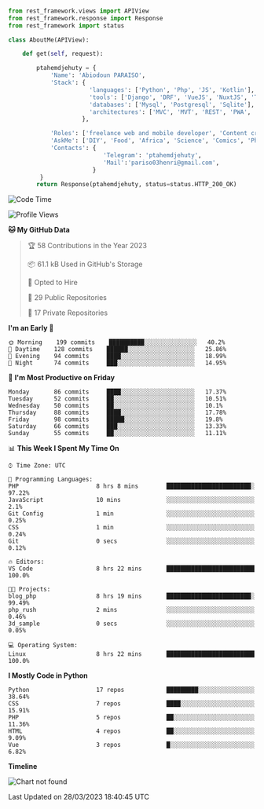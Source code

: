 ###
```python
from rest_framework.views import APIView
from rest_framework.response import Response
from rest_framework import status

class AboutMe(APIView):

    def get(self, request):

        ptahemdjehuty = {
            'Name': 'Abiodoun PARAISO',
            'Stack': {
                       'languages': ['Python', 'Php', 'JS', 'Kotlin'],
                       'tools': ['Django', 'DRF', 'VueJS', 'NuxtJS', 'Threejs' 'React', 'Kotlin', 'Electron'],
                       'databases': ['Mysql', 'Postgresql', 'Sqlite'],
                       'architectures': ['MVC', 'MVT', 'REST', 'PWA', 'SPA', 'MicroServices']
                     },

            'Roles': ['freelance web and mobile developer', 'Content creator', 'Teacher', 'Mentor'],
            'AskMe': ['DIY', 'Food', 'Africa', 'Science', 'Comics', 'Photography', 'Tech', 'Programming'],
            'Contacts': {
                           'Telegram': 'ptahemdjehuty',
                           'Mail':'pariso03henri@gmail.com',
                        }
         }
        return Response(ptahemdjehuty, status=status.HTTP_200_OK)

```                    

<!--START_SECTION:waka-->
![Code Time](http://img.shields.io/badge/Code%20Time-499%20hrs%2031%20mins-blue)

![Profile Views](http://img.shields.io/badge/Profile%20Views-25-blue)

**🐱 My GitHub Data** 

> 🏆 58 Contributions in the Year 2023
 > 
> 📦 61.1 kB Used in GitHub's Storage 
 > 
> 💼 Opted to Hire
 > 
> 📜 29 Public Repositories 
 > 
> 🔑 17 Private Repositories  
 > 
**I'm an Early 🐤** 

```text
🌞 Morning    199 commits    ██████████░░░░░░░░░░░░░░░   40.2% 
🌆 Daytime    128 commits    ██████░░░░░░░░░░░░░░░░░░░   25.86% 
🌃 Evening    94 commits     ████░░░░░░░░░░░░░░░░░░░░░   18.99% 
🌙 Night      74 commits     ███░░░░░░░░░░░░░░░░░░░░░░   14.95%

```
📅 **I'm Most Productive on Friday** 

```text
Monday       86 commits     ████░░░░░░░░░░░░░░░░░░░░░   17.37% 
Tuesday      52 commits     ██░░░░░░░░░░░░░░░░░░░░░░░   10.51% 
Wednesday    50 commits     ██░░░░░░░░░░░░░░░░░░░░░░░   10.1% 
Thursday     88 commits     ████░░░░░░░░░░░░░░░░░░░░░   17.78% 
Friday       98 commits     █████░░░░░░░░░░░░░░░░░░░░   19.8% 
Saturday     66 commits     ███░░░░░░░░░░░░░░░░░░░░░░   13.33% 
Sunday       55 commits     ██░░░░░░░░░░░░░░░░░░░░░░░   11.11%

```


📊 **This Week I Spent My Time On** 

```text
⌚︎ Time Zone: UTC

💬 Programming Languages: 
PHP                      8 hrs 8 mins        ████████████████████████░   97.22% 
JavaScript               10 mins             ░░░░░░░░░░░░░░░░░░░░░░░░░   2.1% 
Git Config               1 min               ░░░░░░░░░░░░░░░░░░░░░░░░░   0.25% 
CSS                      1 min               ░░░░░░░░░░░░░░░░░░░░░░░░░   0.24% 
Git                      0 secs              ░░░░░░░░░░░░░░░░░░░░░░░░░   0.12%

🔥 Editors: 
VS Code                  8 hrs 22 mins       █████████████████████████   100.0%

🐱‍💻 Projects: 
blog_php                 8 hrs 19 mins       ████████████████████████░   99.49% 
php_rush                 2 mins              ░░░░░░░░░░░░░░░░░░░░░░░░░   0.46% 
3d_sample                0 secs              ░░░░░░░░░░░░░░░░░░░░░░░░░   0.05%

💻 Operating System: 
Linux                    8 hrs 22 mins       █████████████████████████   100.0%

```

**I Mostly Code in Python** 

```text
Python                   17 repos            █████████░░░░░░░░░░░░░░░░   38.64% 
CSS                      7 repos             ████░░░░░░░░░░░░░░░░░░░░░   15.91% 
PHP                      5 repos             ██░░░░░░░░░░░░░░░░░░░░░░░   11.36% 
HTML                     4 repos             ██░░░░░░░░░░░░░░░░░░░░░░░   9.09% 
Vue                      3 repos             █░░░░░░░░░░░░░░░░░░░░░░░░   6.82%

```


**Timeline**

![Chart not found](https://raw.githubusercontent.com/ptahemdjehuty/ptahemdjehuty/main/charts/bar_graph.png) 


 Last Updated on 28/03/2023 18:40:45 UTC
<!--END_SECTION:waka-->
